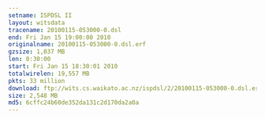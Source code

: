 ```yaml
---
setname: ISPDSL II
layout: witsdata
tracename: 20100115-053000-0.dsl
end: Fri Jan 15 19:00:00 2010
originalname: 20100115-053000-0.dsl.erf
gzsize: 1,037 MB
len: 0:30:00
start: Fri Jan 15 18:30:01 2010
totalwirelen: 19,557 MB
pkts: 33 million
download: ftp://wits.cs.waikato.ac.nz/ispdsl/2/20100115-053000-0.dsl.erf.gz
size: 2,548 MB
md5: 6cffc24b60de352da131c2d170da2a0a
---
```

